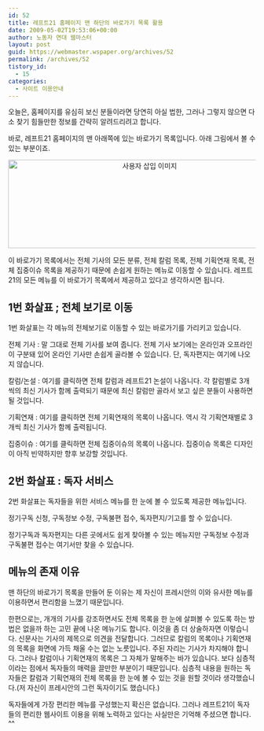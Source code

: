 ```yaml
---
id: 52
title: 레프트21 홈페이지 맨 하단의 바로가기 목록 활용
date: 2009-05-02T19:53:06+00:00
author: 노동자 연대 웹마스터
layout: post
guid: https://webmaster.wspaper.org/archives/52
permalink: /archives/52
tistory_id:
  - 15
categories:
  - 사이트 이용안내
---
```

오늘은, 홈페이지를 유심히 보신 분들이라면 당연히 아실 법한, 그러나 그렇지 않으면 다소 찾기 힘들만한 정보를 간략히 알려드리려고 합니다.

바로, 레프트21 홈페이지의 맨 아래쪽에 있는 바로가기 목록입니다. 아래 그림에서 볼 수 있는 부분이죠.

<p style="text-align: center;">
  <img src="https://webmaster.wspaper.org/wp-content/uploads/1/cfile25.uf.207DE4524D0846F92A7091.gif" width="560" height="180" alt="사용자 삽입 이미지" title="" />
</p>

이 바로가기 목록에서는 전체 기사의 모든 분류, 전체 칼럼 목록, 전체 기획연재 목록, 전체 집중이슈 목록을 제공하기 때문에 손쉽게 원하는 메뉴로 이동할 수 있습니다. 레프트21의 모든 메뉴를 이 바로가기 목록에서 제공하고 있다고 생각하시면 됩니다.

## 1번 화살표 ; 전체 보기로 이동

1번 화살표는 각 메뉴의 전체보기로 이동할 수 있는 바로가기를 가리키고 있습니다.

전체 기사 : 말 그대로 전체 기사를 보여 줍니다. 전체 기사 보기에는 온라인과 오프라인이 구분돼 있어 온라인 기사만 손쉽게 골라볼 수 있습니다. 단, 독자편지는 여기에 나오지 않습니다.

칼럼/논설 : 여기를 클릭하면 전체 칼럼과 레프트21 논설이 나옵니다. 각 칼럼별로 3개 씩의 최신 기사가 함께 출력되기 때문에 최신 칼럼만 골라서 보고 싶은 분들이 사용하면 될 것입니다.

기획연재 : 여기를 클릭하면 전체 기획연재의 목록이 나옵니다. 역시 각 기획연재별로 3개씩 최신 기사가 함께 출력됩니다.

집중이슈 : 여기를 클릭하면 전체 집중이슈의 목록이 나옵니다. 집중이슈 목록은 디자인이 아직 빈약하지만 향후 보강할 것입니다.

## 2번 화살표 : 독자 서비스

2번 화살표는 독자들을 위한 서비스 메뉴를 한 눈에 볼 수 있도록 제공한 메뉴입니다.

정기구독 신청, 구독정보 수정, 구독불편 접수, 독자편지/기고를 할 수 있습니다.

정기구독과 독자편지는 다른 곳에서도 쉽게 찾아볼 수 있는 메뉴지만 구독정보 수정과 구독불편 접수는 여기서만 찾을 수 있습니다.

## 메뉴의 존재 이유

맨 하단의 바로가기 목록을 만들어 둔 이유는 제 자신이 프레시안의 이와 유사한 메뉴를 이용하면서 편리함을 느꼈기 때문입니다.

한편으로는, 개개의 기사를 강조하면서도 전체 목록을 한 눈에 살펴볼 수 있도록 하는 방법은 없을까 하는 고민 끝에 나온 메뉴기도 합니다. 이것을 좀 더 상술하자면 이렇습니다. 신문사는 기사의 제목으로 의견을 전달합니다. 그러므로 칼럼의 목록이나 기획연재의 목록을 화면에 가득 채울 수는 없는 노릇입니다. 주된 자리는 기사가 차지해야 합니다. 그러나 칼럼이나 기획연재의 목록은 그 자체가 말해주는 바가 있습니다. 보다 심층적이라는 점에서 독자들의 매력을 끌만한 부분이기 때문입니다. 심층적 내용을 원하는 독자들은 칼럼과 기획연재의 전체 목록을 한 눈에 볼 수 있는 것을 원할 것이라 생각했습니다.(저 자신이 프레시안의 그런 독자이기도 했습니다.)

독자들에게 가장 편리한 메뉴를 구성했는지 확신은 없습니다. 그러나 레프트21이 독자들의 편리한 웹사이트 이용을 위해 노력하고 있다는 사실만은 기억해 주셨으면 합니다. ^^